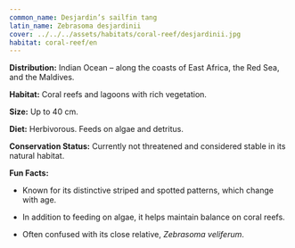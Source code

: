 ```yaml
---
common_name: Desjardin’s sailfin tang
latin_name: Zebrasoma desjardinii
cover: ../../../assets/habitats/coral-reef/desjardinii.jpg
habitat: coral-reef/en
---
```

**Distribution:** Indian Ocean – along the coasts of East Africa, the Red Sea, and the Maldives.

**Habitat:** Coral reefs and lagoons with rich vegetation.

**Size:** Up to 40 cm.

**Diet:** Herbivorous. Feeds on algae and detritus.

**Conservation Status:** Currently not threatened and considered stable in its natural habitat.

**Fun Facts:**
- Known for its distinctive striped and spotted patterns, which change with age.

- In addition to feeding on algae, it helps maintain balance on coral reefs.

- Often confused with its close relative, *Zebrasoma veliferum*.
